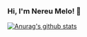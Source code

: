 ### Hi, I'm Nereu Melo! 👋

[![Anurag's github stats](https://github-readme-stats.vercel.app/api?username=nvmelo&show_icons=true&count_private=true&theme=vue-dark)](https://github.com/anuraghazra/github-readme-stats)

<!--
**nvmelo/nvmelo** is a ✨ _special_ ✨ repository because its `README.md` (this file) appears on your GitHub profile.

Here are some ideas to get you started:

- 🔭 I’m currently working on ...
- 🌱 I’m currently learning ...
- 👯 I’m looking to collaborate on ...
- 🤔 I’m looking for help with ...
- 💬 Ask me about ...
- 📫 How to reach me: ...
- 😄 Pronouns: ...
- ⚡ Fun fact: ...
-->
